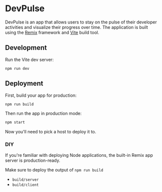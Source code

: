 # DevPulse

DevPulse is an app that allows users to stay on the pulse of their developer activities and visualize their progress over time. The application is built using the [Remix](https://remix.run) framework and [Vite](https://vitejs.dev) build tool.

## Development

Run the Vite dev server:

```shellscript
npm run dev
```

## Deployment

First, build your app for production:

```sh
npm run build
```

Then run the app in production mode:

```sh
npm start
```

Now you'll need to pick a host to deploy it to.

### DIY

If you're familiar with deploying Node applications, the built-in Remix app server is production-ready.

Make sure to deploy the output of `npm run build`

- `build/server`
- `build/client`
